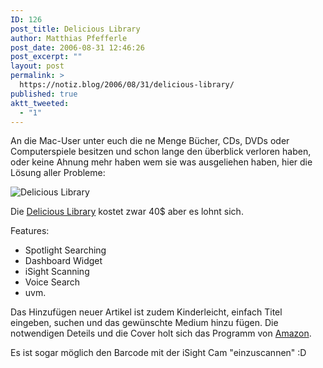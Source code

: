 ```yaml
---
ID: 126
post_title: Delicious Library
author: Matthias Pfefferle
post_date: 2006-08-31 12:46:26
post_excerpt: ""
layout: post
permalink: >
  https://notiz.blog/2006/08/31/delicious-library/
published: true
aktt_tweeted:
  - "1"
---
```

An die Mac-User unter euch die ne Menge Bücher, CDs, DVDs oder Computerspiele besitzen und schon lange den überblick verloren haben, oder keine Ahnung mehr haben wem sie was ausgeliehen haben, hier die Lösung aller Probleme:

<img id="image127" src="http://notiz.blog/wp-content/uploads/2006/08/delicious-library.png" alt="Delicious Library" style="border: none;"/>

Die <a href="http://www.delicious-monster.com/">Delicious Library</a> kostet zwar 40$ aber es lohnt sich.
<!--more-->
Features:
<ul>
<li>Spotlight Searching</li>
<li>Dashboard Widget</li>
<li>iSight Scanning</li>
<li>Voice Search</li>
<li>uvm.</li>
</ul>
Das Hinzufügen neuer Artikel ist zudem Kinderleicht, einfach Titel eingeben, suchen und das gewünschte Medium hinzu fügen. Die notwendigen Deteils und die Cover holt sich das Programm von <a href="http://www.amazon.de">Amazon</a>.

Es ist sogar möglich den Barcode mit der iSight Cam "einzuscannen" :D